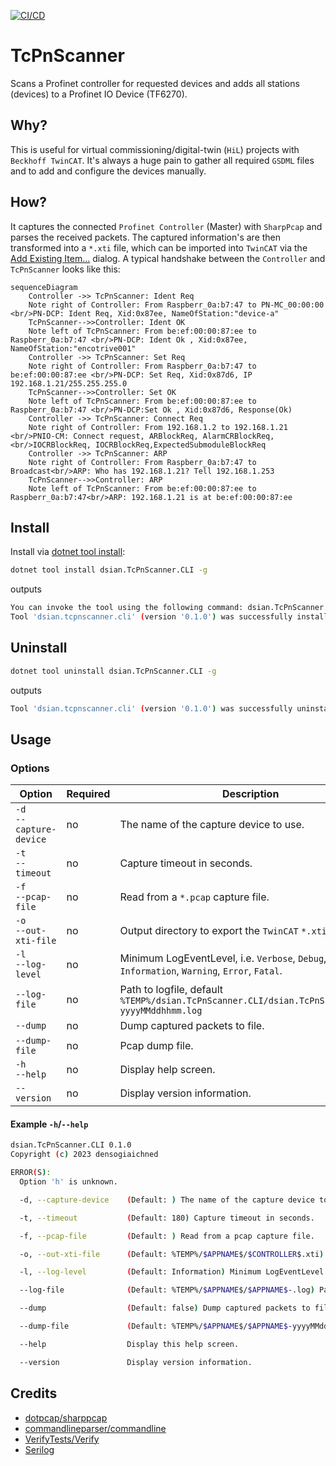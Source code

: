 [![CI/CD](https://github.com/TcHaxx/TcPnScanner/actions/workflows/cicd.yml/badge.svg?branch=main)](https://github.com/TcHaxx/TcPnScanner/actions/workflows/cicd.yml)

# TcPnScanner
Scans a Profinet controller for requested devices and adds all stations (devices) to a Profinet IO Device (TF6270).

## Why?
This is useful for virtual commissioning/digital-twin (`HiL`) projects with `Beckhoff TwinCAT`.
It's always a huge pain to gather all required `GSDML` files and to add and configure the devices manually.

## How?

It captures the connected `Profinet Controller` (Master) with `SharpPcap` and parses the received packets.
The captured information's are then transformed into a `*.xti` file, which can be imported into `TwinCAT` via the [Add Existing Item…](https://infosys.beckhoff.com/english.php?content=../content/1033/tc3_io_intro/1084406539.html) dialog.
A typical handshake between the `Controller` and `TcPnScanner` looks like this:
```mermaid
sequenceDiagram
    Controller ->> TcPnScanner: Ident Req
    Note right of Controller: From Raspberr_0a:b7:47 to PN-MC_00:00:00 <br/>PN-DCP:	Ident Req, Xid:0x87ee, NameOfStation:"device-a"
    TcPnScanner-->>Controller: Ident OK
    Note left of TcPnScanner: From be:ef:00:00:87:ee to Raspberr_0a:b7:47 <br/>PN-DCP: Ident Ok , Xid:0x87ee, NameOfStation:"encotrive001"
    Controller ->> TcPnScanner: Set Req
    Note right of Controller: From Raspberr_0a:b7:47 to be:ef:00:00:87:ee <br/>PN-DCP: Set Req, Xid:0x87d6, IP 192.168.1.21/255.255.255.0
    TcPnScanner-->>Controller: Set OK
    Note left of TcPnScanner: From be:ef:00:00:87:ee to Raspberr_0a:b7:47 <br/>PN-DCP:Set Ok , Xid:0x87d6, Response(Ok)
    Controller ->> TcPnScanner: Connect Req
    Note right of Controller: From 192.168.1.2 to 192.168.1.21 <br/>PNIO-CM: Connect request, ARBlockReq, AlarmCRBlockReq, <br/>IOCRBlockReq, IOCRBlockReq,ExpectedSubmoduleBlockReq
    Controller ->> TcPnScanner: ARP
    Note right of Controller: From Raspberr_0a:b7:47 to Broadcast<br/>ARP: Who has 192.168.1.21? Tell 192.168.1.253
    TcPnScanner-->>Controller: ARP
    Note left of TcPnScanner: From be:ef:00:00:87:ee to Raspberr_0a:b7:47<br/>ARP: 192.168.1.21 is at be:ef:00:00:87:ee
```

## Install

Install via [dotnet tool install](https://learn.microsoft.com/en-us/dotnet/core/tools/dotnet-tool-install):
```sh
dotnet tool install dsian.TcPnScanner.CLI -g
```
outputs
```sh
You can invoke the tool using the following command: dsian.TcPnScanner.CLI
Tool 'dsian.tcpnscanner.cli' (version '0.1.0') was successfully installed.
```
## Uninstall
```sh
dotnet tool uninstall dsian.TcPnScanner.CLI -g
```
outputs
```sh
Tool 'dsian.tcpnscanner.cli' (version '0.1.0') was successfully uninstalled.
```
## Usage
### Options
Option | Required | Description
--- | --- | ---
`-d`<br/>`--capture-device` | no | The name of the capture device to use.
`-t`<br/>`--timeout` | no | Capture timeout in seconds.
`-f`<br/>`--pcap-file`| no | Read from a `*.pcap` capture file.
`-o`<br/>`--out-xti-file`| no | Output directory to export the `TwinCAT` `*.xti` export file.
`-l`<br/>`--log-level`| no | Minimum LogEventLevel, i.e. `Verbose`, `Debug`, `Information`, `Warning`, `Error`, `Fatal`.
`--log-file`| no | Path to logfile, default `%TEMP%/dsian.TcPnScanner.CLI/dsian.TcPnScanner.CLI-yyyyMMddhhmm.log`
`--dump`| no | Dump captured packets to file.
`--dump-file`| no | Pcap dump file.
`-h`<br/>`--help`| no| Display help screen.
`--version`| no| Display version information.

#### Example `-h`/`--help`
```sh
dsian.TcPnScanner.CLI 0.1.0
Copyright (c) 2023 densogiaichned

ERROR(S):
  Option 'h' is unknown.

  -d, --capture-device    (Default: ) The name of the capture device to use.

  -t, --timeout           (Default: 180) Capture timeout in seconds.

  -f, --pcap-file         (Default: ) Read from a pcap capture file.

  -o, --out-xti-file      (Default: %TEMP%/$APPNAME$/$CONTROLLER$.xti) Output directory to export the TwinCAT Export file.

  -l, --log-level         (Default: Information) Minimum LogEventLevel

  --log-file              (Default: %TEMP%/$APPNAME$/$APPNAME$-.log) Path to logfile

  --dump                  (Default: false) Dump captured packets to file.

  --dump-file             (Default: %TEMP%/$APPNAME$/$APPNAME$-yyyyMMddHHmmss.pcap) Pcap dump file.

  --help                  Display this help screen.

  --version               Display version information.
```


## Credits
* [dotpcap/sharppcap](https://github.com/dotpcap/sharppcap)
* [commandlineparser/commandline](https://github.com/commandlineparser/commandline)
* [VerifyTests/Verify](https://github.com/VerifyTests/Verify)
* [Serilog](https://github.com/serilog/serilog)
